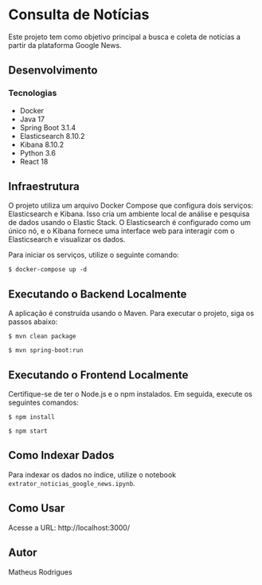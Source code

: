 # Consulta de Notícias

Este projeto tem como objetivo principal a busca e coleta de notícias a partir da plataforma Google News.

## Desenvolvimento

### Tecnologias

- Docker
- Java 17
- Spring Boot 3.1.4
- Elasticsearch 8.10.2
- Kibana 8.10.2
- Python 3.6
- React 18

## Infraestrutura

O projeto utiliza um arquivo Docker Compose que configura dois serviços: Elasticsearch e Kibana. Isso cria um ambiente local de análise e pesquisa de dados usando o Elastic Stack. O Elasticsearch é configurado como um único nó, e o Kibana fornece uma interface web para interagir com o Elasticsearch e visualizar os dados.

Para iniciar os serviços, utilize o seguinte comando:

```
$ docker-compose up -d
```


## Executando o Backend Localmente

A aplicação é construída usando o Maven. Para executar o projeto, siga os passos abaixo:

```
$ mvn clean package
```

```
$ mvn spring-boot:run
```


## Executando o Frontend Localmente

Certifique-se de ter o Node.js e o npm instalados. Em seguida, execute os seguintes comandos:

```
$ npm install
```

```
$ npm start
```


## Como Indexar Dados

Para indexar os dados no índice, utilize o notebook `extrator_noticias_google_news.ipynb`.

## Como Usar

Acesse a URL: http://localhost:3000/


## Autor

Matheus Rodrigues

